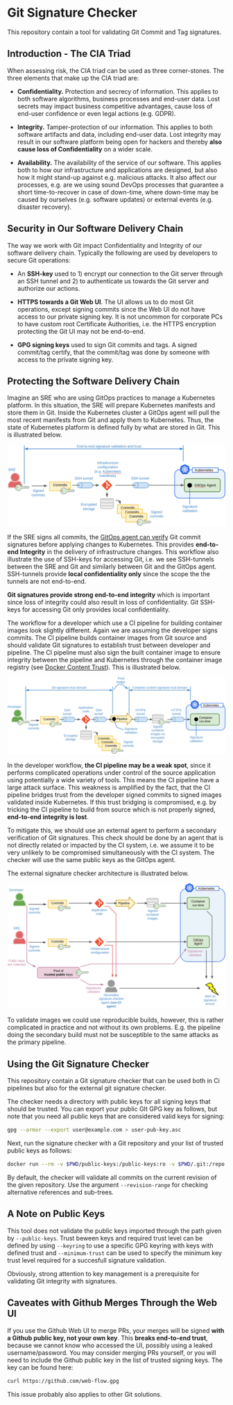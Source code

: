 # Git Signature Checker

This repository contain a tool for validating Git Commit and Tag signatures.

## Introduction - The CIA Triad

When assessing risk, the CIA triad can be used as three corner-stones. The three
elements that make up the CIA triad are:

- **Confidentiality.** Protection and secrecy of information. This applies to
    both software algorithms, business processes and end-user data. Lost secrets
    may impact business competitive advantages, cause loss of end-user
    confidence or even legal actions (e.g. GDPR).

- **Integrity.** Tamper-protection of our information. This applies to both
    software artifacts and data, including end-user data. Lost integrity may
    result in our software platform being open for hackers and thereby **also
    cause loss of Confidentiality** on a wider scale.

- **Availability.** The availability of the service of our software. This
    applies both to how our infrastructure and applications are designed, but
    also how it might stand-up against e.g. malicious attacks. It also affect
    our processes, e.g. are we using sound DevOps processes that guarantee a
    short time-to-recover in case of down-time, where down-time may be caused by
    ourselves (e.g. software updates) or external events (e.g. disaster
    recovery).

## Security in Our Software Delivery Chain

The way we work with Git impact Confidentiality and Integrity of our software
delivery chain. Typically the following are used by developers to secure Git
operations:

- An **SSH-key** used to 1) encrypt our connection to the Git server through an
    SSH tunnel and 2) to authenticate us towards the Git server and authorize
    our actions.

- **HTTPS towards a Git Web UI**. The UI allows us to do most Git operations,
    except signing commits since the Web UI do not have access to our private
    signing key. It is not uncommon for corporate PCs to have custom root
    Certificate Authorities, i.e. the HTTPS encryption protecting the Git UI may
    not be end-to-end.

- **GPG signing keys** used to sign Git commits and tags. A signed commit/tag
    certify, that the commit/tag was done by someone with access to the private
    signing key.

## Protecting the Software Delivery Chain

Imagine an SRE who are using GitOps practices to manage a Kubernetes
platform. In this situation, the SRE will prepare Kubernetes manifests and store
them in Git. Inside the Kubernetes cluster a GitOps agent will pull the most
recent manifests from Git and apply them to Kubernetes. Thus, the state of
Kubernetes platform is defined fully by what are stored in Git. This is
illustrated below.

![SRE signing commits](images/sre-signing.png)

If the SRE signs all commits, the [GitOps agent can
verify](https://docs.fluxcd.io/en/1.19.0/references/git-gpg) Git commit
signatures before applying changes to Kubernetes. This provides **end-to-end
Integrity** in the delivery of infrastructure changes. This workflow also
illustrate the use of SSH-keys for accessing Git, i.e. we see SSH-tunnels
between the SRE and Git and similarly between Git and the GitOps
agent. SSH-tunnels provide **local confidentiality only** since the scope the
the tunnels are not end-to-end.

**Git signatures provide strong end-to-end integrity** which is important since
loss of integrity could also result in loss of confidentiality. Git SSH-keys for
accessing Git only provides local confidentiality.

The workflow for a developer which use a CI pipeline for building container
images look slightly different. Again we are assuming the developer signs
commits. The CI pipeline builds container images from Git source and should
validate Git signatures to establish trust between developer and pipeline. The
CI pipeline must also sign the built container image to ensure integrity between
the pipeline and Kubernetes through the container image registry (see [Docker
Content Trust](https://docs.docker.com/engine/security/trust)). This is
illustrated below.

![Developer signing commits](images/dev-signing.png)

In the developer workflow, **the CI pipeline may be a weak spot**, since it
performs complicated operations under control of the source application using
potentially a wide variety of tools. This means the CI pipeline have a large
attack surface. This weakness is amplified by the fact, that the CI pipeline
bridges trust from the developer signed commits to signed images validated
inside Kubernetes. If this trust bridging is compromised, e.g. by tricking the
CI pipeline to build from source which is not properly signed, **end-to-end
integrity is lost**.

To mitigate this, we should use an external agent to perform a secondary
verification of Git signatures. This check should be done by an agent that is
not directly related or impacted by the CI system, i.e. we assume it to be very
unlikely to be compromised simultaneously with the CI system.  The checker will
use the same public keys as the GitOps agent.

The external signature checker architecture is illustrated below.

![Agent for checking signatures](images/ext-agent-checking.png)

To validate images we could use reproducible builds, however, this is rather
complicated in practice and not without its own problems. E.g. the pipeline
doing the secondary build must not be susceptible to the same attacks as the
primary pipeline.

## Using the Git Signature Checker

This repository contain a Git signature checker that can be used both in Ci
pipelines but also for the external git signature checker.

The checker needs a directory with public keys for all signing keys that should
be trusted. You can export your public GIt GPG key as follows, but note that you
need all public keys that are considered valid keys for signing:

```sh
gpg --armor --export user@example.com > user-pub-key.asc
```

Next, run the signature checker with a Git repository and your list of trusted public keys as follows:

```sh
docker run --rm -v $PWD/public-keys:/public-keys:ro -v $PWD/.git:/repo:ro michaelvl/git-signature-checker
```

By default, the checker will validate all commits on the current revision of the
given repository. Use the argument `--revision-range` for checking alternative
references and sub-trees.

## A Note on Public Keys

This tool does not validate the public keys imported through the path given by
`--public-keys`.  Trust beween keys and required trust level can be defined by
using `--keyring` to use a specific GPG keyring with keys with defined trust and
`--minimum-trust` can be used to specify the minimum key trust level required
for a succesfull signature validation.

Obviously, strong attention to key management is a prerequisite for validating
Git integrity with signatures.

## Caveates with Github Merges Through the Web UI

If you use the Github Web UI to merge PRs, your merges will be signed **with a
Github public key, not your own key**.  This **breaks end-to-end trust**,
because we cannot know who accessed the UI, possibly using a leaked
username/password.  You may consider merging PRs yourself, or you will need to
include the Github public key in the list of trusted signing keys. The key can
be found here:

```sh
curl https://github.com/web-flow.gpg
```

This issue probably also applies to other Git solutions.
